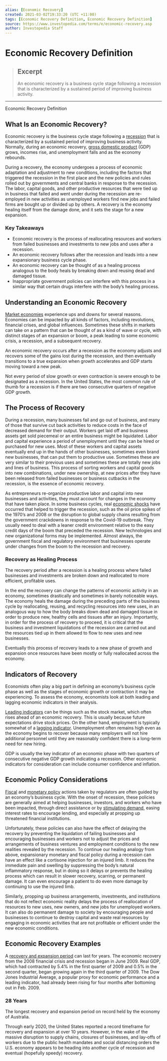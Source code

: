 ```yaml
---
alias: [Economic Recovery]
created: 2021-03-02T19:33:20 (UTC +11:00)
tags: [Economic Recovery Definition, Economic Recovery Definition]
source: https://www.investopedia.com/terms/e/economic-recovery.asp
author: Investopedia Staff
---
```


# Economic Recovery Definition

> ## Excerpt
> An economic recovery is a business cycle stage following a recession that is characterized by a sustained period of improving business activity.

---

Economic Recovery Definition
## What Is an Economic Recovery?

Economic recovery is the business cycle stage following a [recession](https://www.investopedia.com/terms/r/recession.asp) that is characterized by a sustained period of improving business activity. Normally, during an economic recovery, [gross domestic product](https://www.investopedia.com/terms/g/gdp.asp) (GDP) grows, incomes rise, and unemployment falls and as the economy rebounds.

During a recovery, the economy undergoes a process of economic adaptation and adjustment to new conditions, including the factors that triggered the recession in the first place and the new policies and rules rolled out by governments and central banks in response to the recession. The labor, capital goods, and other productive resources that were tied up in business that failed and went under during the recession are re-employed in new activities as unemployed workers find new jobs and failed firms are bought up or divided up by others. A recovery is the economy healing itself from the damage done, and it sets the stage for a new expansion. 

### Key Takeaways

-   Economic recovery is the process of reallocating resources and workers from failed businesses and investments to new jobs and uses after a recession.
-   An economic recovery follows after the recession and leads into a new expansionary business cycle phase.
-   An economic recovery can be thought of as a healing process analogous to the body heals by breaking down and reusing dead and damaged tissue.
-   Inappropriate government policies can interfere with this process in a similar way that certain drugs interfere with the body’s healing process. 

## Understanding an Economic Recovery

[Market economies](https://www.investopedia.com/articles/03/073003.asp) experience ups and downs for several reasons. Economies can be impacted by all kinds of factors, including revolutions, financial crises, and global influences. Sometimes these shifts in markets can take on a pattern that can be thought of as a kind of wave or cycle, with distinct stages of an expansion or boom, a peak leading to some economic crisis, a recession, and a subsequent recovery.

An economic recovery occurs after a recession as the economy adjusts and recovers some of the gains lost during the recession, and then eventually transitions to a true expansion when growth accelerates and GDP starts moving toward a new peak.

Not every period of slow growth or even contraction is severe enough to be designated as a recession. In the United States, the most common rule of thumb for a recession is if there are two consecutive quarters of negative GDP growth.

## The Process of Recovery

During a recession, many businesses fail and go out of business, and many of those that survive cut back activities to reduce costs in the face of decreased demand for their output. Workers get laid off and business assets get sold piecemeal or an entire business might be liquidated. Labor and capital experience a period of unemployment until they can be hired or purchased for new uses. Most of these workers and capital assets eventually end up in the hands of other businesses, sometimes even brand new businesses, that can put them to productive use. Sometimes these are very similar to their previous uses and sometimes these are totally new jobs and lines of business. This process of sorting workers and capital goods into new combinations, under new ownership, at new prices after they have been released from failed businesses or business cutbacks in the recession, is the essence of economic recovery.   

As entrepreneurs re-organize productive labor and capital into new businesses and activities, they must account for changes in the economy that have taken place. In some business cycles, real [economic shocks](https://www.investopedia.com/terms/e/economic-shock.asp) have occurred that helped to trigger the recession, such as the oil price spikes of the 1970’s and 2008 or the disruption to global supply chains resulting from the government crackdowns in response to the Covid-19 outbreak. They usually need to deal with a leaner credit environment relative to the easy credit days of the boom that preceded the recession. New technologies and new organizational forms may be implemented. Almost always, the government fiscal and regulatory environment that businesses operate under changes from the boom to the recession and recovery.  

### Recovery as Healing Process

The recovery period after a recession is a healing process where failed businesses and investments are broken down and reallocated to more efficient, profitable uses.

In the end the recovery can change the patterns of economic activity in an economy, sometimes drastically and sometimes in barely noticeable ways. The economy heals the damage during the preceding parts of the business cycle by reallocating, reusing, and recycling resources into new uses, in an analogous way to how the body breaks down dead and damaged tissue in order to produce new, healthy cells and tissues after an injury. Importantly, in order for the process of recovery to proceed, it is critical that the business and investment liquidations of the recession are carried out and the resources tied up in them allowed to flow to new uses and new businesses. 

Eventually this process of recovery leads to a new phase of growth and expansion once resources have been mostly or fully reallocated across the economy.

## Indicators of Recovery

Economists often play a big part in defining an economy’s business cycle phase as well as the stages of economic growth or contraction it may be experiencing. To assess the economy, economists look at both leading and lagging economic indicators in their analysis.

[Leading indicators](https://www.investopedia.com/terms/l/leadingindicator.asp) can be things such as the stock market, which often rises ahead of an economic recovery. This is usually because future expectations drive stock prices. On the other hand, employment is typically somewhat of a [lagging indicator](https://www.investopedia.com/terms/l/laggingindicator.asp). Unemployment often remains high even as the economy begins to recover because many employers will not hire additional personnel until they are reasonably confident there is a long-term need for new hiring.

GDP is usually the key indicator of an economic phase with two quarters of consecutive negative GDP growth indicating a recession. Other economic indicators for consideration can include consumer confidence and inflation.

## Economic Policy Considerations

[Fiscal](https://www.investopedia.com/terms/f/fiscalpolicy.asp) and [monetary policy](https://www.investopedia.com/terms/m/monetarypolicy.asp) actions taken by regulators are often guided by an economy’s business cycle. With the onset of recession, these policies are generally aimed at helping businesses, investors, and workers who have been impacted, through direct assistance or by [stimulating demand](https://www.investopedia.com/terms/e/economic-stimulus.asp), easing interest rates to encourage lending, and especially at propping up threatened financial institutions.   

Unfortunately, these policies can also have the effect of delaying the recovery by preventing the liquidation of failing businesses and encouraging businesses and workers not to adjust the prices and arrangements of business ventures and employment conditions to the new realities revealed by the recession. To continue our healing analogy from above, expansionary monetary and fiscal policy during a recession can have an effect like a cortisone injection for an injured limb. It reduces the immediate pain and swelling by suppressing the body’s natural inflammatory response, but in doing so it delays or prevents the healing process which can result in slower recovery, scarring, or permanent damage. It can even encourage a patient to do even more damage by continuing to use the injured limb. 

Similarly, propping up business arrangements, investments, and institutions that do not reflect economic reality delays the process of reallocation of resources to new uses, new owners, and new jobs for unemployed workers. It can also do permanent damage to society by encouraging people and businesses to continue to destroy capital and waste real resources by engaging in economic activities that are not profitable or efficient under the new economic conditions.

## Economic Recovery Examples

A [recovery and expansion period](https://www.investopedia.com/articles/economics/09/lessons-recessions-depressions.asp) can last for years. The economic recovery from the 2008 financial crisis and recession began in June 2009. Real GDP, which had contracted by 5.4% in the first quarter of 2009 and 0.5% in the second quarter, began growing again in the third quarter of 2009. The Dow Jones Industrial Average, a popular proxy for economic performance and a leading indicator, had already been rising for four months after bottoming out in Feb. 2009.

### 28 Years

The longest recovery and expansion period on record held by the economy of Australia.

Through early 2020, the United States reported a record timeframe for recovery and expansion at over 10 years. However, in the wake of the massive disruption to supply chains, closures of businesses, and lay-offs of workers due to the public health mandates and social distancing orders the U.S. economy appears to be heading into another cycle of recession and eventual (hopefully speedy) recovery.
